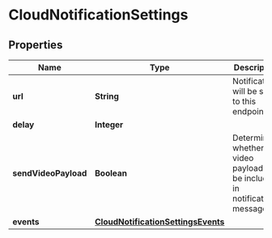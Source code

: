 
# CloudNotificationSettings

## Properties
Name | Type | Description | Notes
------------ | ------------- | ------------- | -------------
**url** | **String** | Notifications will be sent to this endpoint. | 
**delay** | **Integer** |  | 
**sendVideoPayload** | **Boolean** | Determines whether a video payload will be included in notification messages. | 
**events** | [**CloudNotificationSettingsEvents**](CloudNotificationSettingsEvents.md) |  | 



